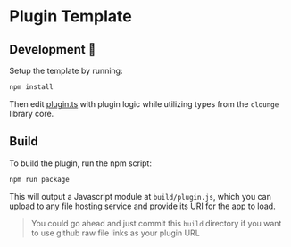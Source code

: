 # Plugin Template

## Development 🔨

Setup the template by running:

```bash
npm install
```

Then edit [plugin.ts](./plugin.ts) with plugin logic while utilizing types from the `clounge` library core.

## Build 
To build the plugin, run the npm script:

```bash
npm run package
```

This will output a Javascript module at `build/plugin.js`, which you can upload to any file hosting service and provide its URI for the app to load.

> You could go ahead and just commit this `build` directory if you want to use github raw file links as your plugin URL
